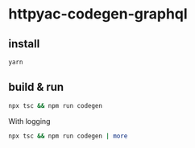 # httpyac-codegen-graphql

## install

```bash
yarn
```

## build & run

```bash
npx tsc && npm run codegen
```

With logging

```bash
npx tsc && npm run codegen | more
```
